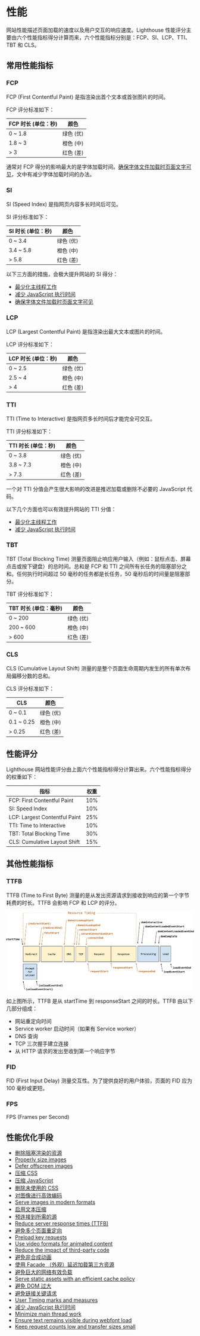 # 性能

网站性能描述页面加载的速度以及用户交互的响应速度。Lighthouse 性能评分主要由六个性能指标得分计算而来，六个性能指标分别是：FCP、SI、LCP、TTI、TBT 和 CLS。

## 常用性能指标

### FCP

FCP (First Contentful Paint) 是指渲染出首个文本或首张图片的时间。

FCP 评分标准如下：

| FCP 时长 (单位：秒) | 颜色 |
| --- | --- |
| 0 ~ 1.8 | 绿色 (优) |
| 1.8 ~ 3 | 橙色 (中) |
| > 3     | 红色 (差) |

通常对 FCP 得分的影响最大的是字体加载时间。[确保字体文件加载时页面文字可见](performance/font-display.md)，文中有减少字体加载时间的办法。

### SI

SI (Speed Index) 是指网页内容多长时间后可见。

SI 评分标准如下：

| SI 时长 (单位：秒) | 颜色 |
| --- | --- |
| 0 ~ 3.4   | 绿色 (优) |
| 3.4 ~ 5.8 | 橙色 (中) |
| > 5.8     | 红色 (差) |

以下三方面的措施，会极大提升网站的 SI 得分：

- [最少化主线程工作](performance/mainthread-work-breakdown.md)
- [减少 JavaScript 执行时间](performance/bootup-time.md)
- [确保字体文件加载时页面文字可见](performance/font-display.md)

### LCP

LCP (Largest Contentful Paint) 是指渲染出最大文本或图片的时间。

LCP 评分标准如下：

| LCP 时长 (单位：秒) | 颜色 |
| --- | --- |
| 0 ~ 2.5 | 绿色 (优) |
| 2.5 ~ 4 | 橙色 (中) |
| > 4     | 红色 (差) |

### TTI

TTI (Time to Interactive) 是指网页多长时间后才能完全可交互。

TTI 评分标准如下：

| TTI 时长 (单位：秒) | 颜色 |
| --- | --- |
| 0 ~ 3.8   | 绿色 (优) |
| 3.8 ~ 7.3 | 橙色 (中) |
| > 7.3     | 红色 (差) |

一个对 TTI 分值会产生很大影响的改进是推迟加载或删除不必要的 JavaScript 代码。

以下几个方面也可以有效提升网站的 TTI 分值：

- [最少化主线程工作](performance/mainthread-work-breakdown.md)
- [减少 JavaScript 执行时间](performance/bootup-time.md)

### TBT

TBT (Total Blocking Time) 测量页面阻止响应用户输入（例如：鼠标点击、屏幕点击或按下键盘）的总时间。总和是 FCP 和 TTI 之间所有长任务的阻塞部分之和。任何执行时间超过 50 毫秒的任务都是长任务，50 毫秒后的时间量是阻塞部分。

TBT 评分标准如下：

| TBT 时长 (单位：毫秒) | 颜色 |
| --- | --- |
| 0 ~ 200   | 绿色 (优) |
| 200 ~ 600 | 橙色 (中) |
| > 600     | 红色 (差) |

### CLS

CLS (Cumulative Layout Shift) 测量的是整个页面生命周期内发生的所有单次布局偏移分数的总和。

CLS 评分标准如下：

| CLS | 颜色 |
| --- | --- |
| 0 ~ 0.1    | 绿色 (优) |
| 0.1 ~ 0.25 | 橙色 (中) |
| > 0.25     | 红色 (差) |

## 性能评分

Lighthouse 网站性能评分由上面六个性能指标得分计算出来。六个性能指标得分的权重如下：

| 指标 | 权重 |
| --- | --- |
| FCP: First Contentful Paint   | 10% |
| SI: Speed Index               | 10% |
| LCP: Largest Contentful Paint | 25% |
| TTI: Time to Interactive      | 10% |
| TBT: Total Blocking Time      | 30% |
| CLS: Cumulative Layout Shift  | 15% |

## 其他性能指标

### TTFB

TTFB (Time to First Byte) 测量的是从发出资源请求到接收到响应的第一个字节耗费的时长。TTFB 会影响 FCP 和 LCP 的评分。

![TTFB](./img/ttfb.png)

如上图所示，TTFB 是从 startTime 到 responseStart 之间的时长。TTFB 由以下几部分组成：

- 网站重定向时间
- Service worker 启动时间（如果有 Service worker）
- DNS 查询
- TCP 三次握手建立连接
- 从 HTTP 请求的发出至收到第一个响应字节

### FID

FID (First Input Delay) 测量交互性。为了提供良好的用户体验，页面的 FID 应为 100 毫秒或更短。

### FPS

FPS (Frames per Second)

## 性能优化手段

- [删除阻塞渲染的资源](render-blocking-resources.md)
- [Properly size images](performance/uses-responsive-images.md)
- [Defer offscreen images](performance/offscreen-images.md)
- [压缩 CSS](performance/unminified-css.md)
- [压缩 JavaScript](performance/unminified-javascript.md)
- [删除未使用的 CSS](performance/unused-css-rules.md)
- [对图像进行高效编码](performance/uses-optimized-images.md)
- [Serve images in modern formats](performance/uses-webp-images.md)
- [启用文本压缩](performance/uses-text-compression.md)
- [预连接到所需的源](performance/uses-rel-preconnect.md)
- [Reduce server response times (TTFB)](performance/time-to-first-byte.md)
- [避免多个页面重定向](performance/redirects.md)
- [Preload key requests](performance/uses-rel-preload.md)
- [Use video formats for animated content](performance/efficient-animated-content.md)
- [Reduce the impact of third-party code](performance/third-party-summary.md)
- [避免非合成动画](performance/non-composited-animations.md)
- [使用 Facade （外观）延迟加载第三方资源](performance/third-party-facades.md)
- [避免巨大的网络有效负载](performance/total-byte-weight.md)
- [Serve static assets with an efficient cache policy](performance/uses-long-cache-ttl.md)
- [避免 DOM 过大](performance/dom-size.md)
- [避免链接关键请求](performance/critical-request-chains.md)
- [User Timing marks and measures](performance/user-timings.md)
- [减少 JavaScript 执行时间](performance/bootup-time.md)
- [Minimize main thread work](performance/mainthread-work-breakdown.md)
- [Ensure text remains visible during webfont load](performance/font-display.md)
- [Keep request counts low and transfer sizes small](rmance/resource-summary.md)
